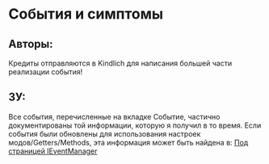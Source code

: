 # События и симптомы

## Авторы:

Кредиты отправляются в Kindlich для написания большей части реализации события!

## ЗУ:

Все события, перечисленные на вкладке Событие, частично документированы той информации, которую я получил в то время. Если события были обновлены для использования настроек модов/Getters/Methods, эта информация может быть найдена в: [Под страницей IEventManager](/Vanilla/Events/IEventManager/)